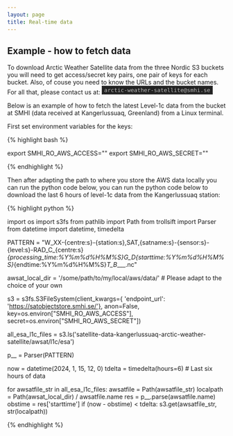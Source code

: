 ```yaml
---
layout: page
title: Real-time data
---
```


## Example - how to fetch data

To download Arctic Weather Satellite data from the three Nordic S3 buckets you will need to get access/secret key pairs, one pair of keys for each bucket. Also, of couse you need to know the URLs and the bucket names. For all that, please contact us at: <a href="assets/img/email_image.png"><img src="assets/img/email_image.png" alt="Contact us at email address" height="20"/></a>


Below is an example of how to fetch the latest Level-1c data from the bucket at SMHI (data received at Kangerlussuaq, Greenland) from a Linux terminal.

First set environment variables for the keys:

{% highlight bash %}

export SMHI_RO_AWS_ACCESS="<the access key you get from us>"
export SMHI_RO_AWS_SECRET="<the secret key you get from us>"

{% endhighlight %}

Then after adapting the path to where you store the AWS data locally you can run the python code below, you can run the python code below to download the last 6 hours of level-1c data from the Kangerlussuaq station:

{% highlight python %}

import os
import s3fs
from pathlib import Path
from trollsift import Parser
from datetime import datetime, timedelta

PATTERN = "W_XX-{centre:s}-{station:s},SAT,{satname:s}-{sensor:s}-{level:s}-RAD_C_{centre:s}_{processing_time:%Y%m%d%H%M%S}_G_D_{starttime:%Y%m%d%H%M%S}_{endtime:%Y%m%d%H%M%S}_T_B____.nc"

awsat_local_dir = '/some/path/to/my/local/aws/data/' # Please adapt to the choice of your own

s3 = s3fs.S3FileSystem(client_kwargs={
    'endpoint_url': 'https://satobjectstore.smhi.se/'},
                       anon=False,
                       key=os.environ["SMHI_RO_AWS_ACCESS"],
                       secret=os.environ["SMHI_RO_AWS_SECRET"])

all_esa_l1c_files = s3.ls('satellite-data-kangerlussuaq-arctic-weather-satellite/awsat/l1c/esa')

p__ = Parser(PATTERN)

now = datetime(2024, 1, 15, 12, 0)
tdelta = timedelta(hours=6) # Last six hours of data

for awsatfile_str in all_esa_l1c_files:
    awsatfile = Path(awsatfile_str)
    localpath = Path(awsat_local_dir) / awsatfile.name
    res = p__.parse(awsatfile.name)
    obstime = res['starttime']
    if (now - obstime) < tdelta:
        s3.get(awsatfile_str, str(localpath))

{% endhighlight %}
